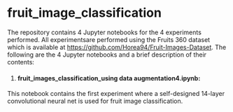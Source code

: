 # fruit_image_classification
The repository contains 4 Jupyter notebooks for the 4 experiments performed. All experimentsare performed using the Fruits 360 dataset which is available at https://github.com/Horea94/Fruit-Images-Dataset.
The following are the 4 Jupyter notebooks and a brief description of their contents:
1. #### fruit_images_classification_using data augmentation4.ipynb:
  This notebook contains the first experiment where a self-designed 14-layer convolutional neural net is used for fruit image classification.  
